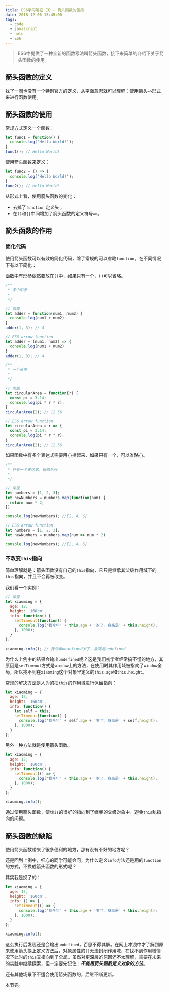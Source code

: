 ```yaml
---
title: ES6学习笔记（3）- 箭头函数的使用
date: 2018-12-06 15:45:00
tags:
  - code
  - javascript
  - note
  - ES6
---
```


> ES6中提供了一种全新的函数写法叫箭头函数，接下来简单的介绍下关于箭头函数的使用。

## 箭头函数的定义

找了一圈也没有一个特别官方的定义，从字面意思就可以理解：使用箭头`=>`形式来进行函数使用。

## 箭头函数的使用

常规方式定义一个函数：

```js
let func1 = function() {
  console.log('Hello World!');
}
func1(); // Hello World!
```

使用箭头函数来定义：

```js
let func2 = () => {
  console.log('Hello World!');
}
func2(); // Hello World!
```

从形式上看，使用箭头函数的变化：

* 去掉了`function` 定义头；
* 在`()`和`{}`中间增加了箭头函数的定义符号`=>`。

## 箭头函数的作用

### 简化代码

使用箭头函数可以有效的简化代码，除了常规的可以省略`function`，在不同情况下有以下简化：

函数中有形参依然要放在`()`中，如果只有一个，`()`可以省略。

```js
/**
 * 多个形参
 *
 */

// 常规
let adder = function(num1, num2) {
  console.log(num1 + num2)
}
adder(1, 3); // 4

// ES6 arrow function
let adder = (num1, num2) => {
  console.log(num1 + num2)
}
adder(1, 3); // 4

/**
 * 一个形参
 *
 */

// 常规
let circularArea = function(r) {
  const pi = 3.14;
  console.log(pi * r * r);
}
circularArea(2); // 12.56

// ES6 arrow function
let circularArea = r => {
  const pi = 3.14;
  console.log(pi * r * r);
}
circularArea(2); // 12.56
```

如果函数中有多个表达式需要用`{}`括起来，如果只有一个，可以省略`{}`。

```js
/**
 * 只有一个表达式，省略括号
 *
 */

// 常规
let numbers = [1, 2, 3];
let newNumbers = numbers.map(function(num) {
  return num * 2;
})

console.log(newNumbers); //[2, 4, 6]

// ES6 arrow function
let numbers = [1, 2, 3];
let newNumbers = numbers.map(num => num * 2)

console.log(newNumbers); //[2, 4, 6]
```

### 不改变`this`指向

简单理解就是：箭头函数没有自己的`this`指向，它只是继承其父级作用域下的`this`指向，并且不会再被改变。

我们看一个实例：

```js
// 常规
let xiaoming = {
  age: 12,
  height: '160cm',
  info: function() {
    setTimeout(function() {
      console.log('我今年' + this.age + '岁了，身高是' + this.height);
    }, 1000);
  }
};

xiaoming.info(); // 我今年undefined岁了，身高是undefined
```

为什么上例中的结果会输出`undefined`呢？这是我们初学者经常搞不懂的地方，其原因是`setTimeout`方式是`window`上的方法，在使用时其作用域被指向了`window`全局，所以找不到在`xiaoming`这个对象里定义的`this.age`和`this.height`。

常规的解决方法是人为的把`this`的作用域进行保留指向：

```js
let xiaoming = {
  age: 12,
  height: '160cm',
  info: function() {
    let self = this;
    setTimeout(function() {
      console.log('我今年' + self.age + '岁了，身高是' + self.height);
    }, 1000);
  }
};
```

另外一种方法就是使用箭头函数。

```js
let xiaoming = {
  age: 12,
  height: '160cm',
  info: function() {
    setTimeout(() => {
      console.log('我今年' + this.age + '岁了，身高是' + this.height);
    }, 1000);
  }
};

xiaoming.info();
```

通过使用箭头函数，使`this`的很好的指向到了继承的父级对象中，避免`this`乱指向的问题。

## 箭头函数的缺陷

使用箭头函数带来了很多便利的地方，那有没有不好的地方呢？

还是回到上例中，细心的同学可能会问，为什么定义`info`方法还是用的`function`的方式，不换成箭头函数的形式呢？

其实我是换了的：

```js
let xiaoming = {
  age: 12,
  height: '160cm',
  info: () => {
    setTimeout(() => {
      console.log('我今年' + this.age + '岁了，身高是' + this.height);
    }, 1000);
  }
};

xiaoming.info();
```

这么执行后发现还是会输出`undefined`，百思不得其解。在网上冲浪中才了解到原来使用箭头换上定义方法后，对象属性的`()`无法封闭作用域，在找不到作用域情况下此时的`this`又指向到了全局。虽然对更深层的原因还不太理解，需要在未来的实践中继续探索，但一定要先记住：***不能用箭头函数定义对象的方法***。

还有其他场景下不适合使用箭头函数的，后继不断更新。

本节完。
